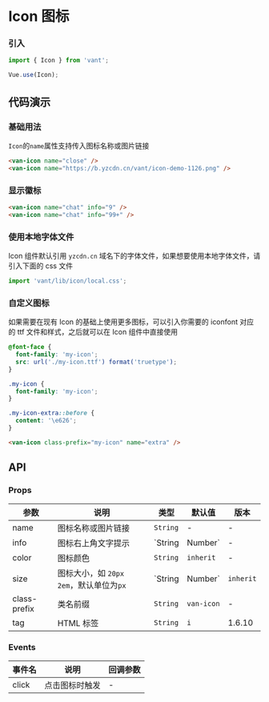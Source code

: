 # Icon 图标

### 引入

``` javascript
import { Icon } from 'vant';

Vue.use(Icon);
```

## 代码演示

### 基础用法

`Icon`的`name`属性支持传入图标名称或图片链接

```html
<van-icon name="close" />
<van-icon name="https://b.yzcdn.cn/vant/icon-demo-1126.png" />
```

### 显示徽标

```html
<van-icon name="chat" info="9" />
<van-icon name="chat" info="99+" />
```

### 使用本地字体文件

Icon 组件默认引用 `yzcdn.cn` 域名下的字体文件，如果想要使用本地字体文件，请引入下面的 css 文件

```js
import 'vant/lib/icon/local.css';
```

### 自定义图标

如果需要在现有 Icon 的基础上使用更多图标，可以引入你需要的 iconfont 对应的 ttf 文件和样式，之后就可以在 Icon 组件中直接使用

```css
@font-face {
  font-family: 'my-icon';
  src: url('./my-icon.ttf') format('truetype');
}

.my-icon {
  font-family: 'my-icon';
}

.my-icon-extra::before {
  content: '\e626';
}
```

```html
<van-icon class-prefix="my-icon" name="extra" />
```

## API

### Props

| 参数 | 说明 | 类型 | 默认值 | 版本 |
|------|------|------|------|------|
| name | 图标名称或图片链接 | `String` | - | - |
| info | 图标右上角文字提示 | `String | Number` | - | - |
| color | 图标颜色 | `String` | `inherit` | - |
| size | 图标大小，如 `20px` `2em`，默认单位为`px` | `String | Number` | `inherit` | 2.0.0 |
| class-prefix | 类名前缀 | `String` | `van-icon` | - |
| tag | HTML 标签 | `String` | `i` | 1.6.10 |

### Events

| 事件名 | 说明 | 回调参数 |
|------|------|------|
| click | 点击图标时触发 | - |
